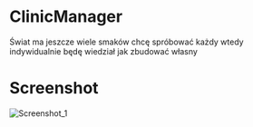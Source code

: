 # ClinicManager
Świat ma jeszcze wiele smaków chcę spróbować każdy wtedy indywidualnie będę wiedział jak zbudować własny

# Screenshot
![Screenshot_1](https://user-images.githubusercontent.com/19534189/135512422-faef3145-6605-48f4-b22f-df0b39a00f02.png)
